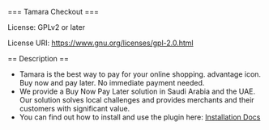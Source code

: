 === Tamara Checkout ===

License: GPLv2 or later

License URI: https://www.gnu.org/licenses/gpl-2.0.html

== Description ==
- Tamara is the best way to pay for your online shopping. advantage icon. Buy now and pay later. No immediate payment needed.
- We provide a Buy Now Pay Later solution in Saudi Arabia and the UAE. Our solution solves local challenges and provides merchants and their customers with significant value.
- You can find out how to install and use the plugin here: [Installation Docs](./docs/readme.md)